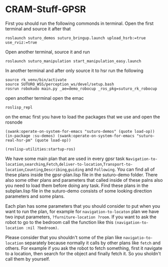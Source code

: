 # CRAM-Stuff-GPSR

First you should run the following commonds in terminal.
Open the first terminal and source it after that
  ```
  roslaunch suturo_demos suturo_bringup.launch upload_hsrb:=true use_rviz:=true
  ``` 

Open another terminal, source it and run
  ```
  roslaunch suturo_manipulation start_manipulation_easy.launch
  ``` 
In another terminal and after only source it to hsr run the following

  ```
  source rk_venv/bin/activate
  source SUTURO_WSS/perception_ws/devel/setup.bash 
  rosrun robokudo main.py _ae=demo_robocup _ros_pkg=suturo_rk_robocup
  ``` 
open another terminal open the emac
  ```
  roslisp_repl
  ```

on the emac first you have to load the packages that we use and open the rosnode

```
(swank:operate-on-system-for-emacs "suturo-demos" (quote load-op)) (in-package :su-demos) (swank:operate-on-system-for-emacs "suturo-real-hsr-pm" (quote load-op))

(roslisp-utilities:startup-ros)
```

We have some main plan that are used in every gpsr task `Navigation-to-location`,`searching`,`Fetch`,`deliver-to-location`,`Transport-to-location`,`Counting`,`Describing`,`guiding` and `Following`. You can find all of these plans inside the gpsr-plan.lisp file in the suturo-demo folder. There also some other plans and parameters that called inside of these palns also you need to load them before doing any task. Find these plans in the subplan.lisp file in the suturo-demo consists of some looking direction parameters and some plans. 

Each plan has some parameters that you should consider to put when you want to run the plan, for  example for `navigation-to-locaton` plan we have two input parameters, `?furniture-location ?room`. If you want to ask the robot to go to the bedroom call the function like this `(navigation-to-location :nil ?bedroom)`.

Please consider that you shouldn't some of the plan like `navigatio-to-location` separately because normally it calls by other plans like `fetch` and others. For example if you ask the robot to fetch something, first it navigate to a location, then search for the object and finally fetch it. So you sholdn't call them by yourself. 
